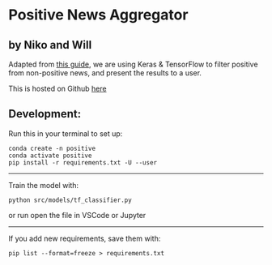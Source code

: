 # Positive News Aggregator

## by Niko and Will

Adapted from [this guide](https://towardsdatascience.com/sentiment-analysis-on-news-headlines-classic-supervised-learning-vs-deep-learning-approach-831ac698e276), we are using Keras & TensorFlow to filter positive from non-positive news, and present the results to a user.

This is hosted on Github [here](https://github.com/willschuerman/positive-news-aggregator)

## Development:

Run this in your terminal to set up:

    conda create -n positive
    conda activate positive
    pip install -r requirements.txt -U --user

---

Train the model with:

    python src/models/tf_classifier.py

or run open the file in VSCode or Jupyter

---

If you add new requirements, save them with:

    pip list --format=freeze > requirements.txt
